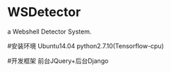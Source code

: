 # WSDetector
a Webshell Detector System.

#安装环境
Ubuntu14.04
python2.7.10(Tensorflow-cpu)

#开发框架
前台JQuery+后台Django

